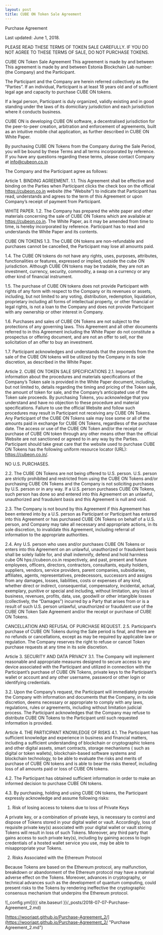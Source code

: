 ```yaml
---
layout: post
title: CUBE ON Token Sale Agreement
---
```


Purchase Agreement

Last updated: June 1, 2018.

PLEASE READ THESE TERMS OF TOKEN SALE CAREFULLY. 
IF YOU DO NOT AGREE TO THESE TERMS OF SALE, DO NOT PURCHASE TOKENS.

CUBE ON Token Sale Agreement
This agreement is made by and between This agreement is made by and between Estonia Blockchain Lab number: 
(the Company) and the Participant.

The Participant and the Company are herein referred collectively as the “Parties”.
If an individual, Participant is at least 18 years old and of sufficient legal age and capacity to purchase CUBE ON tokens.

If a legal person, Participant is duly organized, validly existing and in good standing under the laws of its domiciliary jurisdiction 
and each jurisdiction where it conducts business.

CUBE ON is developing CUBE ON software, a decentralised jurisdiction for the peer-to-peer creation, arbitration and enforcement of 
agreements, built as an intuitive mobile chat application, as further described in CUBE ON White Paper.

By purchasing CUBE ON Tokens from the Company during the Sale Period, you will be bound by these Terms and all terms incorporated 
by reference. If you have any questions regarding these terms, please contact Company at info@cubeon.co.in



The Company and the Participant agree as follows:

Article 1.
BINDING AGREEMENT.
1.1. This Agreement shall be effective and binding on the Parties when Participant clicks the check box on the official 
https://cubeon.co.in website (the “Website”) to indicate that Participant has read, understands and agrees to the term of 
this Agreement or upon Company’s receipt of payment from Participant.

WHITE PAPER.
1.2. The Company has prepared the white paper and other materials concerning the sale of CUBE ON Tokens which are available at 
https://cubeon.co.in. The White Paper, as it may be amended from time to time, is hereby incorporated by reference. Participant 
has to read and understands the White Paper and its contents.

CUBE ON TOKENS
1.3. The CUBE ON tokens are non-refundable and purchases cannot be cancelled, the Participant may lose all amounts paid.

1.4. The CUBE ON tokens do not have any rights, uses, purposes, attributes, functionalities or features, expressed or 
implied, outside the cube ON jurisdiction. Although CUBE ON tokens may be tradable, they are not an investment, currency, 
security, commodity, a swap on a currency or any other kind of financial instrument.

1.5. The purchase of CUBE ON tokens does not provide Participant with rights of any form with respect to the Company or 
its revenues or assets, including, but not limited to any voting, distribution, redemption, liquidation, proprietary 
including all forms of intellectual property, or other financial or legal rights, is not a loan to the Company and does not 
provide Participant with any ownership or other interest in Company.

1.6. Purchases and sales of CUBE ON Tokens are not subject to the protections of any governing laws. 
This Agreement and all other documents referred to in this Agreement including the White Paper do not constitute a 
prospectus or offering document, and are not an offer to sell, nor the solicitation of an offer to buy an investment.

1.7. Participant acknowledges and understands that the proceeds from the sale of the CUBE ON tokens will be utilized by 
the Company in its sole discretion, as described in the White Paper.

Article 2.
CUBE ON TOKEN SALE SPECIFICATIONS
2.1. Important information about the procedures and materials specifications of the Company’s Token sale is provided 
in the White Paper document, including, but not limited to, details regarding the timing and pricing of the Token sale, 
the amount of token for sale, and the Company’s anticipated use of the Token sale proceeds. By purchasing Tokens, 
you acknowledge that you understand and have no objection to these procedure and material specifications. 
Failure to use the official Website and follow such procedures may result in Participant not receiving any CUBE ON Tokens. 
Any Participant of the CUBE ON Tokens sale may lose some or all of the amounts paid in exchange for CUBE ON Tokens, 
regardless of the purchase date. The access or use of the CUBE ON Token and/or the receipt or purchase of CUBE ON token 
through any other means other than the official Website are not sanctioned or agreed to in any way by the Parties. 
Participant should take great care that the website used to purchase CUBE ON Tokens has the following uniform resource locator 
(URL): https://cubeon.co.in/.

NO U.S. PURCHASES.

2.2. The CUBE ON Tokens are not being offered to U.S. person. U.S. person are strictly prohibited and restricted from 
using the CUBE ON Tokens and/or purchasing CUBE ON Tokens and the Company is not soliciting purchases by U.S. 
person or in any way. If a U.S. person purchases CUBE ON Tokens, such person has done so and entered into this Agreement 
on an unlawful, unauthorized and fraudulent basis and this Agreement is null and void.

2.3. The Company is not bound by this Agreement if this Agreement has been entered into by a U.S. person as Participant or 
Participant has entered into this Agreement or has purchased CUBE ON Tokens on behalf of a U.S. 
person, and Company may take all necessary and appropriate actions, in its sole discretion, to invalidate this Agreement, 
including referral of information to the appropriate authorities.

2.4. Any U.S. person who uses and/or purchases CUBE ON Tokens or enters into this Agreement on an unlawful, unauthorized or 
fraudulent basis shall be solely liable for, and shall indemnify, defend and hold harmless 
cube ON hps://cubeon.co.in respectively, and past, present and future employees, officers, directors, contractors, consultants, 
equity holders, suppliers, vendors, service providers, parent companies, subsidiaries, affiliates, agents, representatives, 
predecessors, successors and assigns from any damages, losses, liabilities, costs or expenses of any kind, whether direct 
or indirect, consequential, compensatory, incidental, actual, exemplary, punitive or special and including, without limitation, 
any loss of business, revenues, profits, data, use, goodwill or other intangible losses (collectively, the “Damages”) 
incurred by a Party that arises from or is a result of such U.S. person unlawful, unauthorized or fraudulent use of the 
CUBE ON Token Sale Agreement and/or the receipt or purchase of CUBE ON Tokens.

CANCELLATION AND REFUSAL OF PURCHASE REQUEST.
2.5. Participant’s purchase of CUBE ON Tokens during the Sale period is final, and there are no refunds or cancellations, 
except as may be required by applicable law or regulation. The Company reserves the right to refuse or cancel Token purchase 
requests at any time in its sole discretion.

Article 3.
SECURITY AND DATA PRIVACY
3.1. The Company will implement reasonable and appropriate measures designed to secure access to any device associated with the 
Participant and utilized in connection with the Participant’s purchase of CUBE ON Tokens, private keys to the Participant’s
wallet or account and any other username, password or other login or identifying credentials.

3.2. Upon the Company’s request, the Participant will immediately provide the Company with information and documents that the Company, 
in its sole discretion, deems necessary or appropriate to comply with any laws, regulations, rules or agreements, including without 
limitation judicial process. The Participant acknowledges that the Company may refuse to distribute CUBE ON Tokens to the 
Participant until such requested information is provided.

Article 4.
THE PARTICIPANT KNOWLEDGE OF RISKS
4.1. The Participant has sufficient knowledge and experience in business and financial matters, including a sufficient understanding of blockchain or cryptographic tokens and other digital assets, smart contracts, storage mechanisms ( such as digital or token wallets), blockchain-based software systems and blockchain technology, to be able to evaluate the risks and merits of purchase of CUBE ON tokens and is able to bear the risks thereof, including loss of all amounts paid or loss of CUBE ON tokens.

4.2. The Participant has obtained sufficient information in order to make an informed decision to purchase CUBE ON tokens.

4.3. By purchasing, holding and using CUBE ON tokens, the Participant expressly acknowledge and assume following risks:

1) Risk of losing access to tokens due to loss of Private Keys

A private key, or a combination of private keys, is necessary to control and dispose of Tokens stored in your digital wallet or vault. Accordingly, loss of requisite private key(s) associated with your digital wallet or vault storing Tokens will result in loss of such Tokens. Moreover, any third party that gains access to such private key(s), including by gaining access to login credentials of a hosted wallet service you use, may be able to misappropriate your Tokens.

2) Risks Associated with the Ethereum Protocol

Because Tokens are based on the Ethereum protocol, any malfunction, breakdown or abandonment of the Ethereum protocol may have a material adverse effect on the Tokens. Moreover, advances in cryptography, or technical advances such as the development of quantum computing, could present risks to the Tokens by rendering ineffective the cryptographic consensus mechanism that underpins the Ethereum protocol.

![_config.yml]({{ site.baseurl }}/_posts/2018-07-07-Purchase-Agreement_2.md)

[https://wooriapt.github.io/Purchase-Agreement_2/](https://wooriapt.github.io/Purchase-Agreement_2/ "Purchase Agreement_2.md")
